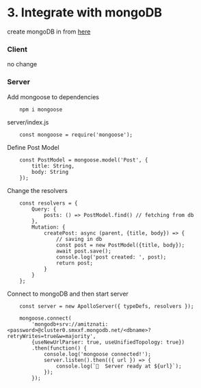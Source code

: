 # 3. Integrate with mongoDB

create mongoDB in from [here](https://www.mongodb.com/)

### Client

no change

### Server
Add mongoose to dependencies 

        npm i mongoose

server/index.js

        const mongoose = require('mongoose');

Define Post Model

        const PostModel = mongoose.model('Post', {
            title: String,
            body: String
        });

Change the resolvers

        const resolvers = {
            Query: {
                posts: () => PostModel.find() // fetching from db 
            },
            Mutation: {
                createPost: async (parent, {title, body}) => {
                    // saving in db
                    const post = new PostModel({title, body});
                    await post.save();
                    console.log('post created: ', post);
                    return post;
                }
            }
        };

Connect to mongoDB and then start server

        const server = new ApolloServer({ typeDefs, resolvers });
        
        mongoose.connect(
            'mongodb+srv://amitznati:<password>@cluster0.smxxf.mongodb.net/<dbname>?retryWrites=true&w=majority',
            {useNewUrlParser: true, useUnifiedTopology: true})
            .then(function() {
                console.log('mongoose connected!');
                server.listen().then(({ url }) => {
                    console.log(`🚀  Server ready at ${url}`);
                });
            });
